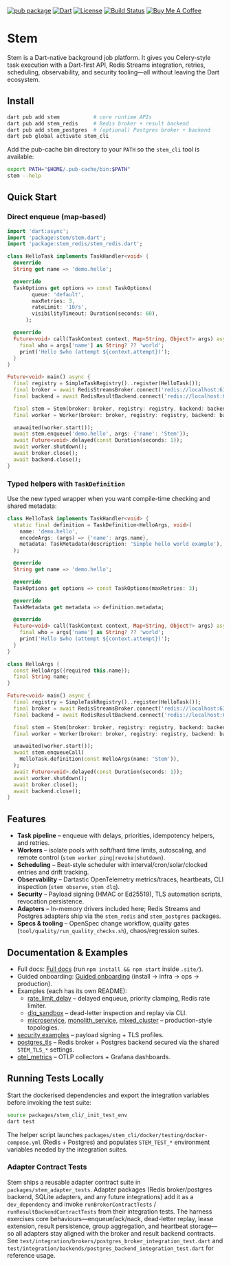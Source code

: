 [![pub package](https://img.shields.io/pub/v/stem.svg)](https://pub.dev/packages/stem)
[![Dart](https://img.shields.io/badge/dart-%3E%3D3.9.0-blue.svg)](https://dart.dev/)
[![License](https://img.shields.io/badge/license-MIT-purple.svg)](LICENSE)
[![Build Status](https://github.com/kingwill101/stem/workflows/ci/badge.svg)](https://github.com/kingwill101/stem/actions)
[![Buy Me A Coffee](https://img.shields.io/badge/Buy%20Me%20A%20Coffee-support-yellow.svg)](https://www.buymeacoffee.com/kingwill101)

# Stem

 Stem is a Dart-native background job platform. It gives you Celery-style
task execution with a Dart-first API, Redis Streams integration, retries,
scheduling, observability, and security tooling—all without leaving the Dart
ecosystem.

## Install

```bash
dart pub add stem           # core runtime APIs
dart pub add stem_redis     # Redis broker + result backend
dart pub add stem_postgres  # (optional) Postgres broker + backend
dart pub global activate stem_cli
```

Add the pub-cache bin directory to your `PATH` so the `stem_cli` tool is available:

```bash
export PATH="$HOME/.pub-cache/bin:$PATH"
stem --help
```

## Quick Start

### Direct enqueue (map-based)

```dart
import 'dart:async';
import 'package:stem/stem.dart';
import 'package:stem_redis/stem_redis.dart';

class HelloTask implements TaskHandler<void> {
  @override
  String get name => 'demo.hello';

  @override
  TaskOptions get options => const TaskOptions(
        queue: 'default',
        maxRetries: 3,
        rateLimit: '10/s',
        visibilityTimeout: Duration(seconds: 60),
      );

  @override
  Future<void> call(TaskContext context, Map<String, Object?> args) async {
    final who = args['name'] as String? ?? 'world';
    print('Hello $who (attempt ${context.attempt})');
  }
}

Future<void> main() async {
  final registry = SimpleTaskRegistry()..register(HelloTask());
  final broker = await RedisStreamsBroker.connect('redis://localhost:6379');
  final backend = await RedisResultBackend.connect('redis://localhost:6379/1');

  final stem = Stem(broker: broker, registry: registry, backend: backend);
  final worker = Worker(broker: broker, registry: registry, backend: backend);

  unawaited(worker.start());
  await stem.enqueue('demo.hello', args: {'name': 'Stem'});
  await Future<void>.delayed(const Duration(seconds: 1));
  await worker.shutdown();
  await broker.close();
  await backend.close();
}
```

### Typed helpers with `TaskDefinition`

Use the new typed wrapper when you want compile-time checking and shared metadata:

```dart
class HelloTask implements TaskHandler<void> {
  static final definition = TaskDefinition<HelloArgs, void>(
    name: 'demo.hello',
    encodeArgs: (args) => {'name': args.name},
    metadata: TaskMetadata(description: 'Simple hello world example'),
  );

  @override
  String get name => 'demo.hello';

  @override
  TaskOptions get options => const TaskOptions(maxRetries: 3);

  @override
  TaskMetadata get metadata => definition.metadata;

  @override
  Future<void> call(TaskContext context, Map<String, Object?> args) async {
    final who = args['name'] as String? ?? 'world';
    print('Hello $who (attempt ${context.attempt})');
  }
}

class HelloArgs {
  const HelloArgs({required this.name});
  final String name;
}

Future<void> main() async {
  final registry = SimpleTaskRegistry()..register(HelloTask());
  final broker = await RedisStreamsBroker.connect('redis://localhost:6379');
  final backend = await RedisResultBackend.connect('redis://localhost:6379/1');

  final stem = Stem(broker: broker, registry: registry, backend: backend);
  final worker = Worker(broker: broker, registry: registry, backend: backend);

  unawaited(worker.start());
  await stem.enqueueCall(
    HelloTask.definition(const HelloArgs(name: 'Stem')),
  );
  await Future<void>.delayed(const Duration(seconds: 1));
  await worker.shutdown();
  await broker.close();
  await backend.close();
}
```

## Features

- **Task pipeline** – enqueue with delays, priorities, idempotency helpers, and retries.
- **Workers** – isolate pools with soft/hard time limits, autoscaling, and remote control (`stem worker ping|revoke|shutdown`).
- **Scheduling** – Beat-style scheduler with interval/cron/solar/clocked entries and drift tracking.
- **Observability** – Dartastic OpenTelemetry metrics/traces, heartbeats, CLI inspection (`stem observe`, `stem dlq`).
- **Security** – Payload signing (HMAC or Ed25519), TLS automation scripts, revocation persistence.
- **Adapters** – In-memory drivers included here; Redis Streams and Postgres adapters ship via the `stem_redis` and `stem_postgres` packages.
- **Specs & tooling** – OpenSpec change workflow, quality gates (`tool/quality/run_quality_checks.sh`), chaos/regression suites.

## Documentation & Examples

- Full docs: [Full docs](.site/docs) (run `npm install && npm start` inside `.site/`).
- Guided onboarding: [Guided onboarding](.site/docs/getting-started/) (install → infra → ops → production).
- Examples (each has its own README):
  - [rate_limit_delay](example/rate_limit_delay) – delayed enqueue, priority clamping, Redis rate limiter.
  - [dlq_sandbox](example/dlq_sandbox) – dead-letter inspection and replay via CLI.
  - [microservice](example/microservice), [monolith_service](example/monolith_service), [mixed_cluster](example/mixed_cluster) – production-style topologies.
- [security examples](example/security/*) – payload signing + TLS profiles.
- [postgres_tls](example/postgres_tls) – Redis broker + Postgres backend secured via the shared `STEM_TLS_*` settings.
- [otel_metrics](example/otel_metrics) – OTLP collectors + Grafana dashboards.

## Running Tests Locally

Start the dockerised dependencies and export the integration variables before
invoking the test suite:

```bash
source packages/stem_cli/_init_test_env
dart test
```

The helper script launches `packages/stem_cli/docker/testing/docker-compose.yml`
(Redis + Postgres) and populates `STEM_TEST_*` environment variables needed by
the integration suites.

### Adapter Contract Tests

Stem ships a reusable adapter contract suite in
`packages/stem_adapter_tests`. Adapter packages (Redis broker/postgres
backend, SQLite adapters, and any future integrations) add it as a
`dev_dependency` and invoke `runBrokerContractTests` /
`runResultBackendContractTests` from their integration tests. The harness
exercises core behaviours—enqueue/ack/nack, dead-letter replay, lease
extension, result persistence, group aggregation, and heartbeat storage—so
all adapters stay aligned with the broker and result backend contracts. See
`test/integration/brokers/postgres_broker_integration_test.dart` and
`test/integration/backends/postgres_backend_integration_test.dart` for
reference usage.
